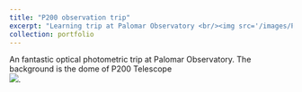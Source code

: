```yaml
---
title: "P200 observation trip"
excerpt: "Learning trip at Palomar Observatory <br/><img src='/images/P200-1.jpg'>"
collection: portfolio
---
```


An fantastic optical photometric trip at Palomar Observatory. The background is the dome of P200 Telescope<br/><img src='/images/P200-2.jpg'>. 
